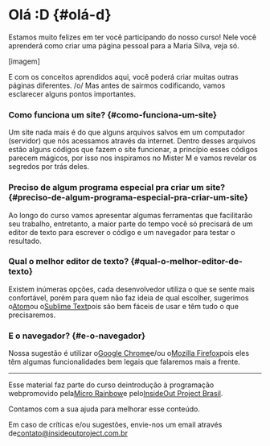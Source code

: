 # Olá :D {#olá-d}

Estamos muito felizes em ter você participando do nosso curso! Nele você aprenderá como criar uma página pessoal para a Maria Silva, veja só.

\[imagem\]

E com os conceitos aprendidos aqui, você poderá criar muitas outras páginas diferentes. /o/ Mas antes de sairmos codificando, vamos esclarecer alguns pontos importantes.

### Como funciona um site? {#como-funciona-um-site}

Um site nada mais é do que alguns arquivos salvos em um computador \(servidor\) que nós acessamos através da internet. Dentro desses arquivos estão alguns códigos que fazem o site funcionar, a princípio esses códigos parecem mágicos, por isso nos inspiramos no Mister M e vamos revelar os segredos por trás deles.

### Preciso de algum programa especial pra criar um site? {#preciso-de-algum-programa-especial-pra-criar-um-site}

Ao longo do curso vamos apresentar algumas ferramentas que facilitarão seu trabalho, entretanto, a maior parte do tempo você só precisará de um editor de texto para escrever o código e um navegador para testar o resultado.

### Qual o melhor editor de texto? {#qual-o-melhor-editor-de-texto}

Existem inúmeras opções, cada desenvolvedor utiliza o que se sente mais confortável, porém para quem não faz ideia de qual escolher, sugerimos o[Atom](https://atom.io/)ou o[Sublime Text](https://www.sublimetext.com/)pois são bem fáceis de usar e têm tudo o que precisaremos.

### E o navegador? {#e-o-navegador}

Nossa sugestão é utilizar o[Google Chrome](https://www.google.com/chrome/browser/features.html)e/ou o[Mozilla Firefox](https://www.mozilla.org/en-US/firefox/new/)pois eles têm algumas funcionalidades bem legais que falaremos mais a frente.

---

Esse material faz parte do curso deintrodução à programação webpromovido pela[Micro Rainbow](https://www.micro-rainbow.org/brazil-project/)e pelo[InsideOut Project Brasil](http://insideoutproject.xyz/).

Contamos com a sua ajuda para melhorar esse conteúdo.

Em caso de críticas e/ou sugestões, envie-nos um email através de[contato@insideoutproject.com.br](https://insideoutprojectbr.gitbooks.io/microrainbow/content/contato@insideoutproject.com.br)

